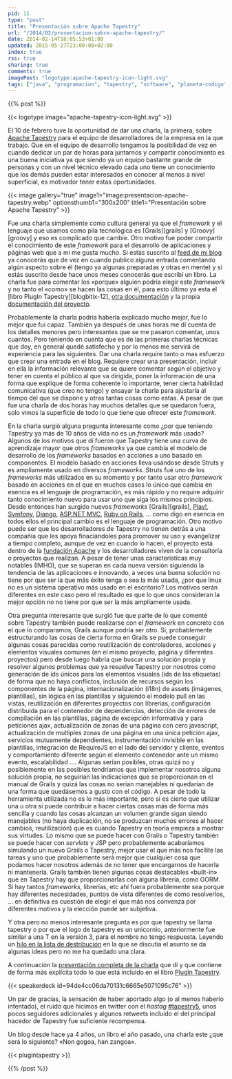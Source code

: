 ```yaml
---
pid: 11
type: "post"
title: "Presentación sobre Apache Tapestry"
url: "/2014/02/presentacion-sobre-apache-tapestry/"
date: 2014-02-14T16:05:53+01:00
updated: 2015-05-27T23:00:00+02:00
index: true
rss: true
sharing: true
comments: true
imagePost: "logotype:apache-tapestry-icon-light.svg"
tags: ["java", "programacion", "tapestry", "software", "planeta-codigo"]
---
```


{{% post %}}

{{< logotype image="apache-tapestry-icon-light.svg" >}}

El 10 de febrero tuve la oportunidad de dar una charla, la primera, sobre [Apache Tapestry](http://tapestry.apache.org/) para el equipo de desarrolladores de la empresa en la que trabajo. Que en el equipo de desarrollo tengamos la posibilidad de vez en cuando dedicar un par de horas para juntarnos y compartir conocimiento es una buena iniciativa ya que siendo ya un equipo bastante grande de personas y con un nivel técnico elevado cada uno tiene un conocimiento que los demás pueden estar interesados en conocer al menos a nivel superficial, es motivador tener estas oportunidades.

{{< image
    gallery="true"
    image1="image:presentacion-apache-tapestry.webp" optionsthumb1="300x200" title1="Presentación sobre Apache Tapestry" >}}

Fue una charla simplemente como cultura general ya que el _framework_ y el lenguaje que usamos como pila tecnológica es [Grails][grails] y [Groovy][groovy] y eso es complicado que cambie. Otro motivo fue poder compartir el conocimiento de este _framework_ para el desarrollo de aplicaciones y páginas web que a mi me gusta mucho. Si estás suscrito al [feed de mi blog](http://feeds.feedburner.com/blog-bitix/) ya conocerás que de vez en cuando publico alguna entrada comentando algún aspecto sobre él (tengo ya algunas preparadas y otras en mente) y si estás suscrito desde hace unos meses conocerás que escribí un libro. La charla fue para comentar los «porque» alguien podría elegir este _framework_ y no tanto el «como» se hacen las cosas en él, para esto último ya esta el [libro PlugIn Tapestry][blogbitix-12], [otra documentación](https://elblogdepicodev.blogspot.com.es/2010/05/documentacion-sobre-apache-tapestry.html) y la propia [documentación del proyecto](http://tapestry.apache.org/documentation.html).

Probablemente la charla podría haberla explicado mucho mejor, fue lo mejor que fui capaz. También ya después de unas horas me dí cuenta de los detalles menores pero interesantes que se me pasaron comentar, unos cuantos. Pero teniendo en cuenta que es de las primeras charlas técnicas que doy, en general quedé satisfecho y por lo menos me servirá de experiencia para las siguientes. Dar una charla require tanto o mas esfuerzo que crear una entrada en el blog. Requiere crear una presentación, incluir en ella la información relevante que se quiere comentar según el objetivo y tener en cuenta el público al que va dirigida, poner la información de una forma que explique de forma coherente lo importante, tener cierta habilidad comunicativa (que creo no tengo) y ensayar la charla para ajustarla al tiempo del que se dispone y otras tantas cosas como estas. A pesar de que fue una charla de dos horas hay muchos detalles que se quedaron fuera, solo vimos la superficie de todo lo que tiene que ofrecer este _framework_.

En la charla surgió alguna pregunta interesante como ¿por que teniendo Tapestry ya más de 10 años de vida no es un _framework_ más usado? Algunos de los motivos que dí fueron que Tapestry tiene una curva de aprendizaje mayor que otros _frameworks_ ya que cambia el modelo de desarrollo de los _frameworks_ basados en acciones a uno basado en componentes. El modelo basado en acciones lleva usándose desde Struts y es ampliamente usado en diversos _frameworks_. Struts fué uno de los _frameworks_ más utilizados en su momento y por tanto usar otro _framework_ basado en acciones en el que en muchos casos lo único que cambia en esencia es el lenguaje de programación, es más rápido y no require adquirir tanto conocimiento nuevo para usar uno que siga los mismos principios. Desde entonces han surgido nuevos _frameworks_ [Grails][grails], [Play!](http://www.playframework.com/), [Symfony](http://symfony.com/), [Django](https://www.djangoproject.com/), [ASP.NET MVC](http://www.asp.net/mvc), [Ruby on Rails](http://rubyonrails.org/), ... como digo en esencia en todos ellos el principal cambio es el lenguaje de programación. Otro motivo puede ser que los desarrolladores de Tapestry no tienen detrás a una compañía que les apoya finaciandoles para promover su uso y evangelizar a tiempo completo, aunque de vez en cuando lo hacen, el proyecto está dentro de la [fundación Apache](http://www.apache.org/) y los desarrolladores viven de la consultoría o proyectos que realizan. A pesar de tener unas características muy notables (IMHO), que se superan en cada nueva versión siguiendo la tendencia de las aplicaciones e innovando, a veces una buena solución no tiene por que ser la que más éxito tenga o sea la más usada, ¿por que linux no es un sistema operativo más usado en el escritorio? Los motivos serán diferentes en este caso pero el resultado es que lo que unos consideran la mejor opción no no tiene por que ser la más ampliamente usada.

Otra pregunta interesante que surgió fue que parte de lo que comenté sobre Tapestry también puede realizarse con el _framework_ en concreto con el que lo comparamos, Grails aunque podría ser otro. Sí, probablemente estructurando las cosas de cierta forma en Grails se puede conseguir algunas cosas parecidas como reutilización de controladores, acciones y elementos visuales comunes (en el mismo proyecto, página y diferentes proyectos) pero desde luego habría que buscar una solución propia y resolver algunos problemas que ya resuelve Tapestry por nosotros como generación de ids únicos para los elementos visuales (ids de las etiquetas) de forma que no haya conflictos, inclusión de recursos según los componentes de la página, internacionalización (i18n) de assets (imágenes, plantillas), sin lógica en las plantillas y siguiendo el modelo pull en las vistas, reutilización en diferentes proyectos con librerías, configuración distribuida para el contenedor de dependencias, detección de errores de compilación en las plantillas, página de excepción informativa y para peticiones ajax, actualización de zonas de una página con cero javascript, actualización de multiples zonas de una página en una única petición ajax, servicios mutuamente dependientes, instrumentación invisible en las plantillas, integración de RequireJS en el lado del servidor y cliente, eventos y comportamiento diferente según el elemento contenedor ante un mismo evento, escalabilidad .... Algunas serían posibles, otras quizá no y posiblemente en las posibles tendríamos que implementar nosotros alguna solución propia, no seguirían las indicaciones que se proporcionan en el manual de Grails y quizá las cosas no serían manejables ni quedarían de una forma que quedásemos a gusto con el código. A pesar de todo la herramienta utilizada no es lo más importante, pero si es cierto que utilizar una u otra si puede contribuir a hacer ciertas cosas más de forma más sencilla y cuando las cosas alcanzan un volumen grande sigan siendo manejables (no haya duplicación, no se produzcan muchos errores al hacer cambios, reutilización) que es cuando Tapestry en teoría empieza a mostrar sus virtudes. Lo mismo que se puede hacer con Grails o Tapestry también se puede hacer con _servlets_ y JSP pero probablemente acabaríamos simulando un nuevo Grails o Tapestry, mejor usar el que más nos facilite las tareas y uno que probablemente será mejor que cualquier cosa que podamos hacer nosotros además de no tener que encargarnos de hacerla ni mantenerla. Grails también tienen algunas cosas destacables «built-in» que en Tapestry hay que proporcionarlas con alguna librería, como GORM. Si hay tantos _frameworks_, librerías, etc ahí fuera probablemente sea porque hay diferentes necesidades, puntos de vista diferentes de como resolverlos, ... en definitiva es cuestión de elegir el que más nos convenza por diferentes motivos y la elección puede ser subjetiva.

Y otra pero no menos interesante pregunta es por que tapestry se llama tapestry o por que el logo de tapestry es un unicornio, anteriormente fue similar a una T en la versión 3, para el nombre no tengo respuesta. Leyendo un [hilo en la lista de destribución](http://mail-archives.apache.org/mod_mbox/tapestry-users/200605.mbox/%3Cop.s9k7abmko3wyor@liigo%3E) en la que se discutía el asunto se da algunas ideas pero no me ha quedado una clara.

A continuación la [presentación completa de la charla](https://speakerdeck.com/picodotdev/plugin-tapestry) que dí y que contiene de forma más explícita todo lo que está incluido en el libro [PlugIn Tapestry](https://picodotdev.github.io/blog-bitix/2014/02/libro-sobre-desarrollo-de-aplicaciones-con-apache-tapestry/).

{{< speakerdeck id=94de4cc06da70131c6665e5071095c76" >}}

Un par de gracias, la sensación de haber aportado algo (o al menos haberlo intentado), el ruido que hicimos en twitter con el _hastag_ [#tapestry5](https://twitter.com/search?q=tapestry5), unos pocos seguidores adicionales y algunos retweets incluido el del principal hacedor de Tapestry fue suficiente recompensa.

Un blog desde hace ya 4 años, un libro el año pasado, una charla este ¿que será lo siguiente? «Non gogoa, han zangoa».

{{< plugintapestry >}}

{{% /post %}}
